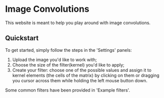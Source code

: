 # Image Convolutions

This website is meant to help you play around with image convolutions.

## Quickstart
To get started, simply follow the steps in the 'Settings' panels:

1) Upload the image you'd like to work with;
2) Choose the size of the filter(kernel) you'd like to apply;
3) Create your filter: choose one of the possible values and assign it to kernel elements (the cells of the matrix) by clicking on them or dragging you cursor across them while holding the left mouse button down.

Some common filters have been provided in 'Example filters'.